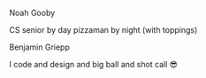 Noah Gooby

CS senior by day pizzaman by night (with toppings)

Benjamin Griepp

I code and design and big ball and shot call 😎
